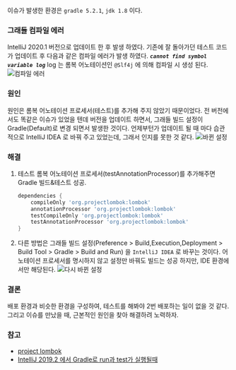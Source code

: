 이슈가 발생한 환경은 ```gradle 5.2.1```, ```jdk 1.8``` 이다.

### 그래들 컴파일 에러  
IntelliJ 2020.1 버전으로 업데이트 한 후 발생 하였다. 기존에 잘 돌아가던 테스트 코드가 업데이트 후 다음과 같은 컴파일 에러가 발생 하였다.
***```cannot find symbol variable log```*** 
log 는 롬복 어노테이션인 ```@Slf4j``` 에 의해 컴파일 시 생성 된다.
![컴파일 에러](https://t1.daumcdn.net/cfile/tistory/996ADA4E5E9F333F04)

### 원인
원인은 롬복 어노테이션 프로세서(테스트)를 추가해 주지 않았기 때문이었다. 전 버전에서도 똑같은 이슈가 있었을 텐데 버전을 업데이트 하면서, 그래들 빌드 설정이 Gradle(Default)로 변경 되면서 발생한 것이다. 
언제부턴가 업데이트 될 때 마다 습관적으로 IntelliJ IDEA 로 바꿔 주고 있었는데, 그래서 인지를 못한 것 같다.
![바뀐 설정](https://t1.daumcdn.net/cfile/tistory/996B324E5E9F333F04)

### 해결
1. 테스트 롬복 어노테이션 프로세서(testAnnotationProcessor)를 추가해주면 Gradle 빌드&테스트 성공.
    ```groovy
    dependencies {
        compileOnly 'org.projectlombok:lombok'
        annotationProcessor 'org.projectlombok:lombok'
        testCompileOnly 'org.projectlombok:lombok'
        testAnnotationProcessor 'org.projectlombok:lombok'
    }
    ```

2. 다른 방법은 그래들 빌드 설정(Preference > Build,Execution,Deployment > Build Tool > Gradle > Build and Run) 을 ```IntelliJ IDEA``` 로 바꾸는 것이다. 어노테이션 프로세서를 명시하지 않고 설정만 바꿔도 빌드는 성공 하지만, IDE 환경에서만 해당된다.
![다시 바뀐 설정](https://t1.daumcdn.net/cfile/tistory/995A7E3D5EA2F1B007)

### 결론
배포 환경과 비슷한 환경을 구성하여, 테스트를 해봐야 2번 배포하는 일이 없을 것 같다. 
그리고 이슈를 만났을 때, 근본적인 원인을 찾아 해결하려 노력하자.

### 참고
- [project lombok](https://projectlombok.org/setup/gradle)
- [IntelliJ 2019.2 에서 Gradle로 run과 test가 실행될때](https://jojoldu.tistory.com/450)

